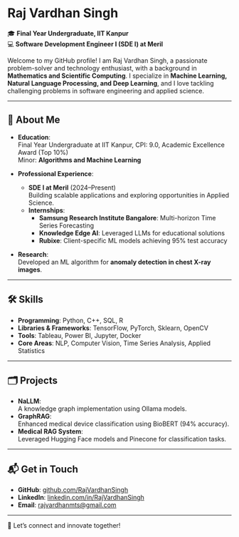# Raj Vardhan Singh

🎓 **Final Year Undergraduate, IIT Kanpur**  
💻 **Software Development Engineer I (SDE I) at Meril**  

Welcome to my GitHub profile! I am Raj Vardhan Singh, a passionate problem-solver and technology enthusiast, with a background in **Mathematics and Scientific Computing**. I specialize in **Machine Learning, Natural Language Processing, and Deep Learning**, and I love tackling challenging problems in software engineering and applied science.

---

## 🔎 **About Me**

- **Education**:  
  Final Year Undergraduate at IIT Kanpur, CPI: 9.0, Academic Excellence Award (Top 10%)  
  Minor: **Algorithms and Machine Learning**

- **Professional Experience**:  
  - **SDE I at Meril** (2024–Present)  
    Building scalable applications and exploring opportunities in Applied Science.  
  - **Internships**:  
    - **Samsung Research Institute Bangalore**: Multi-horizon Time Series Forecasting  
    - **Knowledge Edge AI**: Leveraged LLMs for educational solutions  
    - **Rubixe**: Client-specific ML models achieving 95% test accuracy  

- **Research**:  
  Developed an ML algorithm for **anomaly detection in chest X-ray images**.

---

## 🛠️ **Skills**

- **Programming**: Python, C++, SQL, R  
- **Libraries & Frameworks**: TensorFlow, PyTorch, Sklearn, OpenCV  
- **Tools**: Tableau, Power BI, Jupyter, Docker  
- **Core Areas**: NLP, Computer Vision, Time Series Analysis, Applied Statistics  

---

## 🗂️ **Projects**

- **NaLLM**:  
  A knowledge graph implementation using Ollama models.  
- **GraphRAG**:  
  Enhanced medical device classification using BioBERT (94% accuracy).  
- **Medical RAG System**:  
  Leveraged Hugging Face models and Pinecone for classification tasks.  

---


## 📬 **Get in Touch**

- **GitHub**: [github.com/RajVardhanSingh](https://github.com/RajVardhanSingh)  
- **LinkedIn**: [linkedin.com/in/RajVardhanSingh](https://www.linkedin.com/in/rajvardhan343/)  
- **Email**: rajvardhanmts@gmail.com

---

🌟 Let’s connect and innovate together!  
